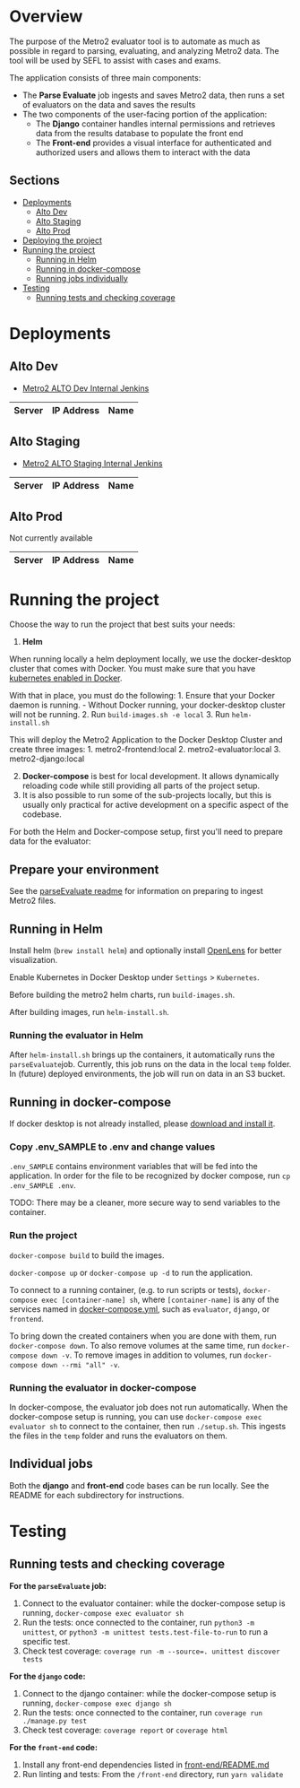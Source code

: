 # Overview

The purpose of the Metro2 evaluator tool is to automate as much as possible in regard to parsing, evaluating, and analyzing Metro2 data. The tool will be used by SEFL to assist with cases and exams.

The application consists of three main components:
- The **Parse Evaluate** job ingests and saves Metro2 data, then runs a set of evaluators on the data and saves the results
- The two components of the user-facing portion of the application:
    - The **Django** container handles internal permissions and retrieves data from the results database to populate the front end
    - The **Front-end** provides a visual interface for authenticated and authorized users and allows them to interact with the data

## Sections
- [Deployments](#deployments)
    - [Alto Dev](#alto-dev)
    - [Alto Staging](#alto-staging)
    - [Alto Prod](#alto-prod)
- [Deploying the project](#deploying)
- [Running the project](#running-the-project)
    - [Running in Helm](#running-in-helm)
    - [Running in docker-compose](#running-in-docker-compose)
    - [Running jobs individually](#individual-jobs)
- [Testing](#testing)
  - [Running tests and checking coverage](#running-tests-and-checking-coverage)


# Deployments

## Alto Dev

- [Metro2 ALTO Dev Internal Jenkins](https://INTERNAL)

|Server|IP Address|Name|
|------|----------|----|

## Alto Staging

- [Metro2 ALTO Staging Internal Jenkins](https://INTERNAL)

|Server|IP Address|Name|
|------|----------|----|

## Alto Prod

Not currently available

|Server|IP Address|Name|
|------|----------|----|


# Running the project

Choose the way to run the project that best suits your needs:
1. **Helm** 

When running locally a helm deployment locally, we use the docker-desktop cluster that comes with Docker.  You must make sure that you have [kubernetes enabled in Docker](https://docs.docker.com/desktop/kubernetes/). 

With that in place, you must do the following:
    1. Ensure that your Docker daemon is running.
        - Without Docker running, your docker-desktop cluster will not be running. 
    2. Run `build-images.sh -e local`
    3. Run `helm-install.sh` 

This will deploy the Metro2 Application to the Docker Desktop Cluster and create three images:
    1. metro2-frontend:local 
    2. metro2-evaluator:local
    3. metro2-django:local

2. **Docker-compose** is best for local development. It allows dynamically reloading code while still providing all parts of the project setup.
3. It is also possible to run some of the sub-projects locally, but this is usually only practical for active development on a specific aspect of the codebase.

For both the Helm and Docker-compose setup, first you'll need to prepare data for the evaluator:

## Prepare your environment

See the [parseEvaluate readme](jobs/parseEvaluate/README.md) for information on preparing to ingest Metro2 files.

## Running in Helm

Install helm (`brew install helm`) and optionally install [OpenLens](https://github.com/MuhammedKalkan/OpenLens) for better visualization.

Enable Kubernetes in Docker Desktop under `Settings` > `Kubernetes`.

Before building the metro2 helm charts, run `build-images.sh`.

After building images, run `helm-install.sh`.

### Running the evaluator in Helm

After `helm-install.sh` brings up the containers, it automatically runs the `parseEvaluate`job.
Currently, this job runs on the data in the local `temp` folder.
In (future) deployed environments, the job will run on data in an S3 bucket.

## Running in docker-compose

If docker desktop is not already installed, please [download and install it](https://www.docker.com/products/docker-desktop/).

### Copy .env_SAMPLE to .env and change values

`.env_SAMPLE` contains environment variables that will be fed into the application. In order for the file to be recognized by docker compose, run `cp .env_SAMPLE .env`.

TODO: There may be a cleaner, more secure way to send variables to the container.

### Run the project

`docker-compose build` to build the images.

`docker-compose up` or `docker-compose up -d` to run the application.

To connect to a running container, (e.g. to run scripts or tests), `docker-compose exec [container-name] sh`, where `[container-name]` is any of the services named in [docker-compose.yml](/docker-compose.yml), such as `evaluator`, `django`, or `frontend`.

To bring down the created containers when you are done with them, run `docker-compose down`. To also remove volumes at the same time, run `docker-compose down -v`. To remove images in addition to volumes, run `docker-compose down --rmi "all" -v`.

### Running the evaluator in docker-compose

In docker-compose, the evaluator job does not run automatically.
When the docker-compose setup is running, you can use `docker-compose exec evaluator sh` to connect to the container, then run `./setup.sh`. This ingests the files in the `temp` folder and runs the evaluators on them.

## Individual jobs

Both the **django** and **front-end** code bases can be run locally. See the README for each subdirectory for instructions.

# Testing

## Running tests and checking coverage

**For the `parseEvaluate` job:**

1. Connect to the evaluator container: while the docker-compose setup is running, `docker-compose exec evaluator sh`
2. Run the tests: once connected to the container, run `python3 -m unittest`, or `python3 -m unittest tests.test-file-to-run` to run a specific test.
2. Check test coverage: `coverage run -m --source=. unittest discover tests`

**For the `django` code:**

1. Connect to the django container: while the docker-compose setup is running, `docker-compose exec django sh`
2. Run the tests: once connected to the container, run `coverage run ./manage.py test`
2. Check test coverage: `coverage report` or `coverage html`

**For the `front-end` code:**

1. Install any front-end dependencies listed in [front-end/README.md](/front-end/README.md)
2. Run linting and tests: From the `/front-end` directory, run `yarn validate`
